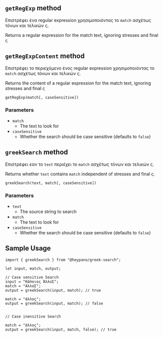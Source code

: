 ## `getRegExp` method

Επιστρέφει ένα regular expression χρησιμοποιόντας το `match` ασχέτως τόνων και τελικών ς.

Returns a regular expression for the match text, ignoring stresses and final ς

## `getRegExpContent` method

Επιστρέφει το περιεχόμενο ένος regular expression χρησιμοποιόντας το `match` ασχέτως τόνων και τελικών ς.

Returns the content of a regular expression for the match text, ignoring stresses and final ς

`getRegExp(match[, caseSensitive])`

### Parameters

- `match`
  - The text to look for
- `caseSensitive`
  - Whether the search should be case sensitive (defaults to `false`)

## `greekSearch` method

Επιστρέφει εαν το `text` περιέχει το `match` ασχέτως τόνων και τελικών ς.

Returns whether `text` contains `match` independent of stresses and final ς.

`greekSearch(text, match[, caseSensitive])`


### Parameters

- `text` 
  - The source string to search 
- `match`
  - The text to look for
- `caseSensitive`
  - Whether the search should be case sensitive (defaults to `false`)

## Sample Usage

    import { greekSearch } from "@heypano/greek-search";
    
    let input, match, output;

    // Case sensitive Search
    input = "Κάποιος ΆλλοΣ";
    match = "ΑλλοΣ";
    output = greekSearch(input, match); // true

    match = "άλλος";
    output = greekSearch(input, match); // false


    // Case inensitive Search

    match = "άλλος";
    output = greekSearch(input, match, false); // true
